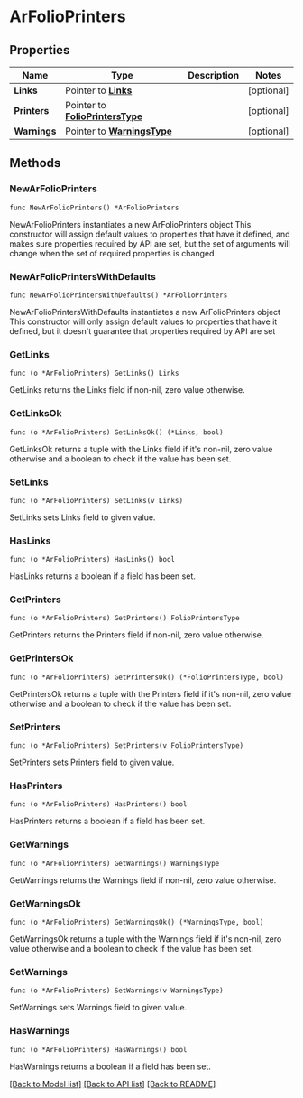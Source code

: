 # ArFolioPrinters

## Properties

Name | Type | Description | Notes
------------ | ------------- | ------------- | -------------
**Links** | Pointer to [**Links**](Links.md) |  | [optional] 
**Printers** | Pointer to [**FolioPrintersType**](FolioPrintersType.md) |  | [optional] 
**Warnings** | Pointer to [**WarningsType**](WarningsType.md) |  | [optional] 

## Methods

### NewArFolioPrinters

`func NewArFolioPrinters() *ArFolioPrinters`

NewArFolioPrinters instantiates a new ArFolioPrinters object
This constructor will assign default values to properties that have it defined,
and makes sure properties required by API are set, but the set of arguments
will change when the set of required properties is changed

### NewArFolioPrintersWithDefaults

`func NewArFolioPrintersWithDefaults() *ArFolioPrinters`

NewArFolioPrintersWithDefaults instantiates a new ArFolioPrinters object
This constructor will only assign default values to properties that have it defined,
but it doesn't guarantee that properties required by API are set

### GetLinks

`func (o *ArFolioPrinters) GetLinks() Links`

GetLinks returns the Links field if non-nil, zero value otherwise.

### GetLinksOk

`func (o *ArFolioPrinters) GetLinksOk() (*Links, bool)`

GetLinksOk returns a tuple with the Links field if it's non-nil, zero value otherwise
and a boolean to check if the value has been set.

### SetLinks

`func (o *ArFolioPrinters) SetLinks(v Links)`

SetLinks sets Links field to given value.

### HasLinks

`func (o *ArFolioPrinters) HasLinks() bool`

HasLinks returns a boolean if a field has been set.

### GetPrinters

`func (o *ArFolioPrinters) GetPrinters() FolioPrintersType`

GetPrinters returns the Printers field if non-nil, zero value otherwise.

### GetPrintersOk

`func (o *ArFolioPrinters) GetPrintersOk() (*FolioPrintersType, bool)`

GetPrintersOk returns a tuple with the Printers field if it's non-nil, zero value otherwise
and a boolean to check if the value has been set.

### SetPrinters

`func (o *ArFolioPrinters) SetPrinters(v FolioPrintersType)`

SetPrinters sets Printers field to given value.

### HasPrinters

`func (o *ArFolioPrinters) HasPrinters() bool`

HasPrinters returns a boolean if a field has been set.

### GetWarnings

`func (o *ArFolioPrinters) GetWarnings() WarningsType`

GetWarnings returns the Warnings field if non-nil, zero value otherwise.

### GetWarningsOk

`func (o *ArFolioPrinters) GetWarningsOk() (*WarningsType, bool)`

GetWarningsOk returns a tuple with the Warnings field if it's non-nil, zero value otherwise
and a boolean to check if the value has been set.

### SetWarnings

`func (o *ArFolioPrinters) SetWarnings(v WarningsType)`

SetWarnings sets Warnings field to given value.

### HasWarnings

`func (o *ArFolioPrinters) HasWarnings() bool`

HasWarnings returns a boolean if a field has been set.


[[Back to Model list]](../README.md#documentation-for-models) [[Back to API list]](../README.md#documentation-for-api-endpoints) [[Back to README]](../README.md)


